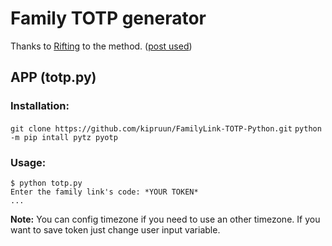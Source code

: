 # Family TOTP generator
Thanks to [Rifting](https://gist.github.com/rifting) to the method. ([post used](https://gist.github.com/rifting/732a45adf8ebacfa0e1fda0a66662570?permalink_comment_id=5180196#gistcomment-5180196))
 
 
## APP (totp.py)
### Installation:
`git clone https://github.com/kipruun/FamilyLink-TOTP-Python.git`
`python -m pip intall pytz pyotp`
 
### Usage:
    $ python totp.py
    Enter the family link's code: *YOUR TOKEN*
    ...
**Note:** You can config timezone if you need to use an other timezone. If you want to save token just change user input variable.

